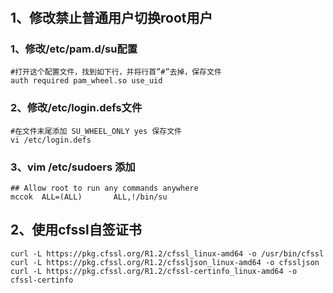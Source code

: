 #

## 1、修改禁止普通用户切换root用户
### 1、修改/etc/pam.d/su配置
```
#打开这个配置文件，找到如下行，并将行首”#”去掉，保存文件
auth required pam_wheel.so use_uid
```

### 2、修改/etc/login.defs文件
```
#在文件末尾添加 SU_WHEEL_ONLY yes 保存文件
vi /etc/login.defs 
```

### 3、vim /etc/sudoers     添加
```
## Allow root to run any commands anywhere 
mccok  ALL=(ALL)       ALL,!/bin/su
```

## 2、使用cfssl自签证书
```
curl -L https://pkg.cfssl.org/R1.2/cfssl_linux-amd64 -o /usr/bin/cfssl
curl -L https://pkg.cfssl.org/R1.2/cfssljson_linux-amd64 -o cfssljson
curl -L https://pkg.cfssl.org/R1.2/cfssl-certinfo_linux-amd64 -o cfssl-certinfo
```



